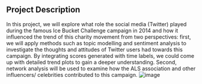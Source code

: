 ## Project Description
In this project, we will explore what role the social media (Twitter) played during the famous Ice Bucket Challenge campaign in 2014 and how it influenced the trend of this charity
movement from two perspectives: first, we will apply methods such as topic modelling and sentiment analysis to investigate the thoughts and attitudes of Twitter users had towards this
campaign. By integrating scores generated with time labels, we could come up with detailed trend plots to gain a deeper understanding. Second, network analysis will be used to examine
how the ALS association and other influencers/ celebrities contributed to this campaign.
![image](https://user-images.githubusercontent.com/59845928/184522372-b6243f4b-5ecf-42d9-ab38-4fb0e12e537e.png)
